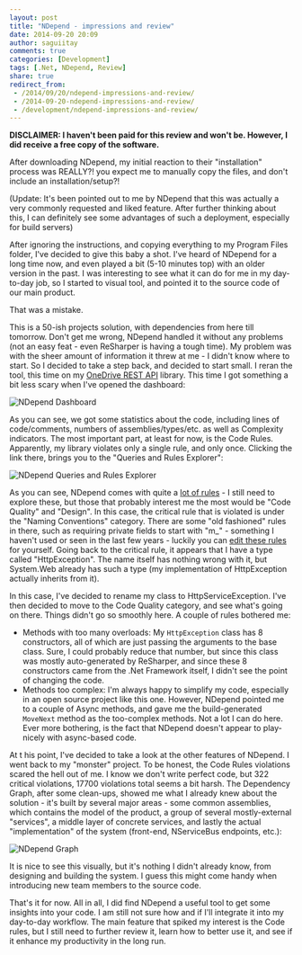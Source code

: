 ```yaml
---
layout: post
title: "NDepend - impressions and review"
date: 2014-09-20 20:09
author: saguiitay
comments: true
categories: [Development]
tags: [.Net, NDepend, Review]
share: true
redirect_from:
 - /2014/09/20/ndepend-impressions-and-review/
 - /2014-09-20-ndepend-impressions-and-review/
 - /development/ndepend-impressions-and-review/
---
```

**DISCLAIMER: I haven't been paid for this review and won't be. However, I did receive a free copy of the software.**

After downloading NDepend, my initial reaction to their "installation" process was REALLY?! you expect me to manually copy the files,
and don't include an installation/setup?!

(Update: It's been pointed out to me by NDepend that this was actually a very commonly requested and liked feature. After further thinking about this,
I can definitely see some advantages of such a deployment, especially for build servers)

After ignoring the instructions, and copying everything to my Program Files folder, I've decided to give this baby a shot.
I've heard of NDepend for a long time now, and even played a bit (5-10 minutes top) with an older version in the past. I was interesting
to see what it can do for me in my day-to-day job, so I started to visual tool, and pointed it to the source code of our main product.

That was a mistake.

This is a 50-ish projects solution, with dependencies from here till tomorrow. Don't get me wrong, NDepend handled it without any problems
(not an easy feat - even ReSharper is having a tough time). My problem was with the sheer amount of information it threw at me - I didn't know
where to start. So I decided to take a step back, and decided to start small. I reran the tool, this time on my
[OneDrive REST API](https://github.com/saguiitay/OneDriveRestAPI) library. This time I got something a bit less scary when I've opened the
dashboard:

![NDepend Dashboard]({{site.url}}/images/ndepend-dashboard.png)

As you can see, we got some statistics about the code, including lines of code/comments, numbers of assemblies/types/etc. as well as
Complexity indicators. The most important part, at least for now, is the Code Rules. Apparently, my library violates only a single rule, and
only once. Clicking the link there, brings you to the "Queries and Rules Explorer": 

![NDepend Queries and Rules Explorer]({{site.url}}/images/ndepend-queries-and-rules-explorer.png)

As you can see, NDepend comes with quite a [lot of rules](http://www.ndepend.com/default-rules/webframe.html) - I still need to explore
these, but those that probably interest me the most would be "Code Quality" and "Design". In this case, the critical rule that is
violated is under the "Naming Conventions" category. There are some "old fashioned" rules in there, such as requiring private fields to start
with "m_" - something I haven't used or seen in the last few years - luckily you can [edit these rules](http://www.ndepend.com/docs/cqlinq-syntax)
for yourself. Going back to the critical rule, it appears that I have a type called "HttpException". The name itself has nothing wrong
with it, but System.Web already has such a type (my implementation of HttpException actually inherits from it).

In this case, I've decided to rename my class to HttpServiceException. I've then decided to move to the Code Quality category,
and see what's going on there. Things didn't go so smoothly here. A couple of rules bothered me:

- Methods with too many overloads: My `HttpException` class has 8 constructors, all of which are just passing the arguments to the base class. Sure, I could probably reduce that number, but since this class was mostly auto-generated by ReSharper, and since these 8 constructors came from the .Net Framework itself, I didn't see the point of changing the code.
- Methods too complex: I'm always happy to simplify my code, especially in an open source project like this one. However, NDepend pointed me to a couple of Async methods, and gave me the build-generated `MoveNext` method as the too-complex methods. Not a lot I can do here. Ever more bothering, is the fact that NDepend doesn't appear to play-nicely with async-based code.

At t his point, I've decided to take a look at the other features of NDepend. I went back to my "monster" project. To be honest,
the Code Rules violations scared the hell out of me. I know we don't write perfect code, but 322 critical violations, 17700 violations total
seems a bit harsh. The Dependency Graph, after some clean-ups, showed me what I already knew about the solution - it's built by several
major areas - some common assemblies, which contains the model of the product, a group of several mostly-external "services", a middle
layer of concrete services, and lastly the actual "implementation" of the system (front-end, NServiceBus endpoints, etc.):

![NDepend Graph]({{site.url}}/images/ndepend-graph.png)

It is nice to see this visually, but it's nothing I didn't already know, from designing and building the system. I guess this might come
handy when introducing new team members to the source code.

That's it for now. All in all, I did find NDepend a useful tool to get some insights into your code. I am still not sure how and if I'll
integrate it into my day-to-day workflow. The main feature that spiked my interest is the Code rules, but I still need to further review
it, learn how to better use it, and see if it enhance my productivity in the long run.
